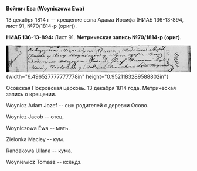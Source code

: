 **Войнич Ева (Woyniczowa Ewa)**

13 декабря 1814 г -- крещение сына Адама Иосифа (НИАБ 136-13-894, лист
91, №70/1814-р (ориг)).

**НИАБ 136-13-894:** Лист 91. **Метрическая запись №70/1814-р (ориг).**

![](./media/ca8d29313a1b3ac63b3d7111a9f81a304aadcad5.png){width="6.496527777777778in"
height="0.9521183289588802in"}

Осовская Покровская церковь. 13 декабря 1814 года. Метрическая запись о
крещении.

Woynicz Adam Jozef -- сын родителей с деревни Осовo.

Woynicz Jacob -- отец.

Woyniczowa Ewa -- мать.

Zielonka Maciey -- кум.

Randakowa Ullana -- кума.

Woyniewicz Tomasz -- ксёндз.
